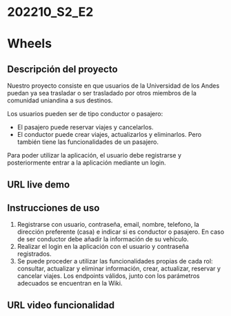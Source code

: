 # 202210_S2_E2

# Wheels

## Descripción del proyecto

Nuestro proyecto consiste en que usuarios de la Universidad de los Andes puedan ya sea trasladar o ser trasladado por otros miembros de la comunidad uniandina a sus destinos. 

Los usuarios pueden ser de tipo conductor o pasajero:
- El pasajero puede reservar viajes y cancelarlos.
- El conductor puede crear viajes, actualizarlos y eliminarlos. Pero también tiene las funcionalidades de un pasajero.

Para poder utilizar la aplicación, el usuario debe registrarse y posteriormente entrar a la aplicación mediante un login.

## URL live demo

## Instrucciones de uso

1. Registrarse con usuario, contraseña, email, nombre, telefono, la dirección preferente (casa) e indicar si es conductor o pasajero. En caso de ser conductor debe añadir la información de su vehículo.
2. Realizar el login en la aplicación con el usuario y contraseña registrados. 
3. Se puede proceder a utilizar las funcionalidades propias de cada rol: consultar, actualizar y eliminar información, crear, actualizar, reservar y cancelar viajes. Los endpoints válidos, junto con los parámetros adecuados se encuentran en la Wiki.

## URL video funcionalidad

